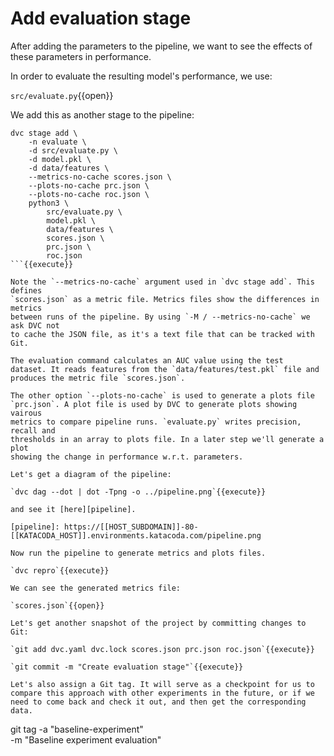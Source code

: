 # Add evaluation stage

After adding the parameters to the pipeline, we want to see the effects of these
parameters in performance.

In order to evaluate the resulting model's performance, we use:

`src/evaluate.py`{{open}}

We add this as another stage to the pipeline:

```
dvc stage add \
    -n evaluate \
    -d src/evaluate.py \
    -d model.pkl \
    -d data/features \
    --metrics-no-cache scores.json \
    --plots-no-cache prc.json \
    --plots-no-cache roc.json \
    python3 \
        src/evaluate.py \
        model.pkl \
        data/features \
        scores.json \
        prc.json \
        roc.json
```{{execute}}

Note the `--metrics-no-cache` argument used in `dvc stage add`. This defines
`scores.json` as a metric file. Metrics files show the differences in metrics
between runs of the pipeline. By using `-M / --metrics-no-cache` we ask DVC not
to cache the JSON file, as it's a text file that can be tracked with Git.

The evaluation command calculates an AUC value using the test
dataset. It reads features from the `data/features/test.pkl` file and
produces the metric file `scores.json`. 

The other option `--plots-no-cache` is used to generate a plots file
`prc.json`. A plot file is used by DVC to generate plots showing vairous
metrics to compare pipeline runs. `evaluate.py` writes precision, recall and
thresholds in an array to plots file. In a later step we'll generate a plot
showing the change in performance w.r.t. parameters. 

Let's get a diagram of the pipeline:

`dvc dag --dot | dot -Tpng -o ../pipeline.png`{{execute}}

and see it [here][pipeline].

[pipeline]: https://[[HOST_SUBDOMAIN]]-80-[[KATACODA_HOST]].environments.katacoda.com/pipeline.png

Now run the pipeline to generate metrics and plots files. 

`dvc repro`{{execute}}

We can see the generated metrics file: 

`scores.json`{{open}}

Let's get another snapshot of the project by committing changes to
Git:

`git add dvc.yaml dvc.lock scores.json prc.json roc.json`{{execute}}

`git commit -m "Create evaluation stage"`{{execute}}

Let's also assign a Git tag. It will serve as a checkpoint for us to
compare this approach with other experiments in the future, or if we
need to come back and check it out, and then get the corresponding data.

```
git tag -a "baseline-experiment" \
    -m "Baseline experiment evaluation"
```{{execute}}


